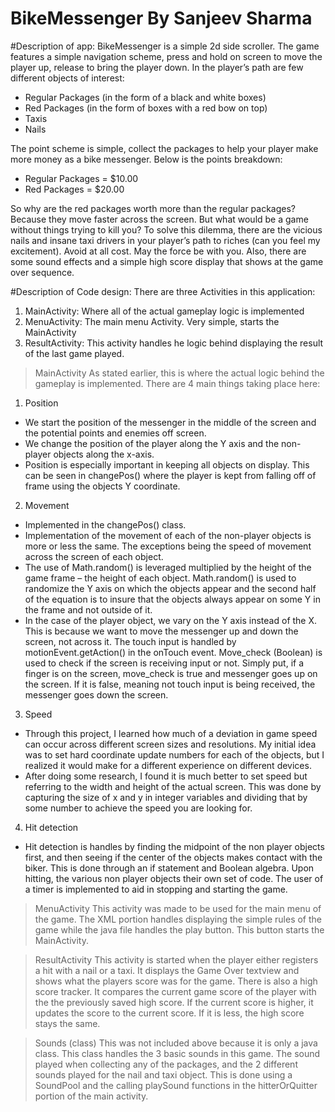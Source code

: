 # BikeMessenger By Sanjeev Sharma

#Description of app:
BikeMessenger is a simple 2d side scroller. The game features a simple navigation scheme, press and hold on screen to move the player up, release to bring the player down. In the player’s path are few different objects of interest:
- Regular Packages (in the form of a black and white boxes)
- Red Packages (in the form of boxes with a red bow on top)
- Taxis
- Nails

The point scheme is simple, collect the packages to help your player make more money as a bike messenger. Below is the points breakdown:
- Regular Packages = $10.00
- Red Packages = $20.00

So why are the red packages worth more than the regular packages? Because they move faster across the screen.
But what would be a game without things trying to kill you? To solve this dilemma, there are the vicious nails and insane taxi drivers in your player’s path to riches (can you feel my excitement). Avoid at all cost. May the force be with you.
Also, there are some sound effects and a simple high score display that shows at the game over sequence.

#Description of Code design:
There are three Activities in this application:
1. MainActivity: Where all of the actual gameplay logic is implemented
2. MenuActivity: The main menu Activity. Very simple, starts the MainActivity
3. ResultActivity: This activity handles he logic behind displaying the result of the last game played.
>MainActivity
As stated earlier, this is where the actual logic behind the gameplay is implemented. There are 4 main things taking place here:
1. Position
- We start the position of the messenger in the middle of the screen and the potential points and enemies off screen.
- We change the position of the player along the Y axis and the non-player objects along the x-axis.
- Position is especially important in keeping all objects on display. This can be seen in changePos() where the player is kept from falling off of frame using the objects Y coordinate.
2. Movement
- Implemented in the changePos() class.
- Implementation of the movement of each of the non-player objects is more or less the same. The exceptions being the speed of movement across the screen of each object.
- The use of Math.random() is leveraged multiplied by the height of the game frame – the height of each object.
Math.random() is used to randomize the Y axis on which the objects appear and the second half of the equation
is to insure that the objects always appear on some Y in the frame and not outside of it.
- In the case of the player object, we vary on the Y axis instead of the X. This is because we want to move the
messenger up and down the screen, not across it. The touch input is handled by motionEvent.getAction() in the
onTouch event. Move_check (Boolean) is used to check if the screen is receiving input or not. Simply put, if a
finger is on the screen, move_check is true and messenger goes up on the screen. If it is false, meaning not touch
input is being received, the messenger goes down the screen.
3. Speed
- Through this project, I learned how much of a deviation in game speed can occur across different screen sizes
and resolutions. My initial idea was to set hard coordinate update numbers for each of the objects, but I realized
it would make for a different experience on different devices.
- After doing some research, I found it is much better to set speed but referring to the width and height of the
actual screen. This was done by capturing the size of x and y in integer variables and dividing that by some
number to achieve the speed you are looking for.
4. Hit detection
- Hit detection is handles by finding the midpoint of the non player objects first, and then seeing if the center of
the objects makes contact with the biker. This is done through an if statement and Boolean algebra. Upon
hitting, the various non player objects their own set of code. The user of a timer is implemented to aid in
stopping and starting the game.
>MenuActivity
This activity was made to be used for the main menu of the game. The XML portion handles displaying the simple rules of the
game while the java file handles the play button. This button starts the MainActivity.

>ResultActivity
This activity is started when the player either registers a hit with a nail or a taxi. It displays the Game Over textview and shows
what the players score was for the game. There is also a high score tracker. It compares the current game score of the player
with the the previously saved high score. If the current score is higher, it updates the score to the current score. If it is less, the
high score stays the same.

>Sounds (class)
This was not included above because it is only a java class. This class handles the 3 basic sounds in this game. The sound played
when collecting any of the packages, and the 2 different sounds played for the nail and taxi object. This is done using a
SoundPool and the calling playSound functions in the hitterOrQuitter portion of the main activity.
